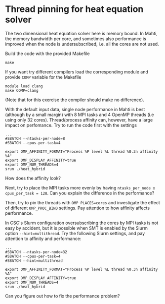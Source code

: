 <!--
SPDX-FileCopyrightText: 2021 CSC - IT Center for Science Ltd. <www.csc.fi>

SPDX-License-Identifier: CC-BY-4.0
-->

# Thread pinning for heat equation solver

The two dimensional heat equation solver here is memory bound. In Mahti,
the memory bandwidth per core, and sometimes also performance is improved
when the node is undersubscribed, i.e. all the cores are not used.

Build the code with the provided Makefile
```
make
```
If you want try different compilers load the corresponding module and provide `COMP`
variable for the Makefile
```
module load clang
make COMP=clang
```
(Note that for this exercise the compiler should make no difference).

With the default input data, single node performance in Mahti is best (although by a 
small margin) with 8 MPI tasks and 4 OpenMP threads (i.e using only 32 cores). Thread/process 
affinity can, however, have a large impact on perfomance. Try to run the code first with the 
settings
```
...
#SBATCH --ntasks-per-node=8
#SBATCH --cpus-per-task=4

export OMP_AFFINITY_FORMAT="Process %P level %L thread %0.3n affinity %A"
export OMP_DISPLAY_AFFINITY=true
export OMP_NUM_THREADS=4
srun ./heat_hybrid
```

How does the affinity look?

Next, try to place the MPI tasks more evenly by having `ntasks_per_node x cpus_per_task = 128`.
Can you explain the difference in the performance?

Then, try to pin the threads with `OMP_PLACES=cores` and investigate the effect of different
`OMP_PROC_BIND` settings. Pay attention to how affinity affects performance.

In CSC's Slurm configuration oversubscribing the cores by MPI tasks is not easy by accident, but
it is possible when SMT is enabled by the Slurm option `--hint=multithread`. Try the following 
Slurm settings, and pay attention to affinity and performance:
```
...
#SBATCH --ntasks-per-node=32
#SBATCH --cpus-per-task=4
#SBATCH --hint=multithread

export OMP_AFFINITY_FORMAT="Process %P level %L thread %0.3n affinity %A"
export OMP_DISPLAY_AFFINITY=true
export OMP_NUM_THREADS=4
srun ./heat_hybrid
```

Can you figure out how to fix the performance problem?


